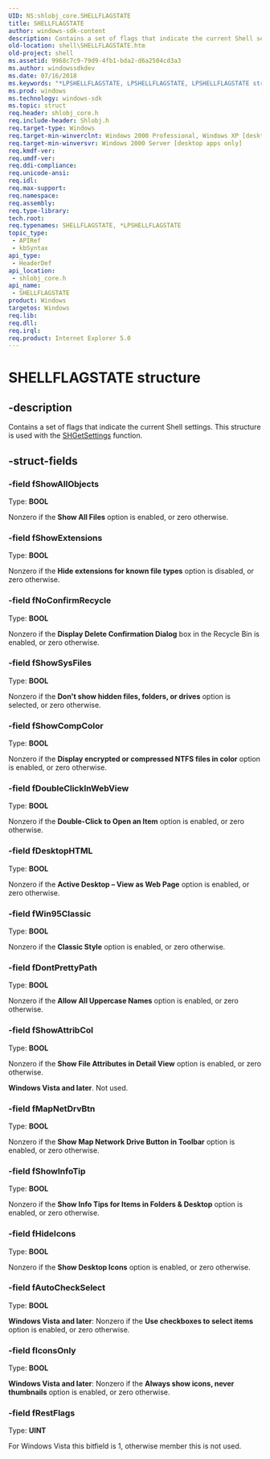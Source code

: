 ```yaml
---
UID: NS:shlobj_core.SHELLFLAGSTATE
title: SHELLFLAGSTATE
author: windows-sdk-content
description: Contains a set of flags that indicate the current Shell settings. This structure is used with the SHGetSettings function.
old-location: shell\SHELLFLAGSTATE.htm
old-project: shell
ms.assetid: 9968c7c9-79d9-4fb1-bda2-d6a2504cd3a3
ms.author: windowssdkdev
ms.date: 07/16/2018
ms.keywords: "*LPSHELLFLAGSTATE, LPSHELLFLAGSTATE, LPSHELLFLAGSTATE structure pointer [Windows Shell], SHELLFLAGSTATE, SHELLFLAGSTATE structure [Windows Shell], _win32_SHELLFLAGSTATE, shell.SHELLFLAGSTATE, shlobj_core/LPSHELLFLAGSTATE, shlobj_core/SHELLFLAGSTATE"
ms.prod: windows
ms.technology: windows-sdk
ms.topic: struct
req.header: shlobj_core.h
req.include-header: Shlobj.h
req.target-type: Windows
req.target-min-winverclnt: Windows 2000 Professional, Windows XP [desktop apps only]
req.target-min-winversvr: Windows 2000 Server [desktop apps only]
req.kmdf-ver: 
req.umdf-ver: 
req.ddi-compliance: 
req.unicode-ansi: 
req.idl: 
req.max-support: 
req.namespace: 
req.assembly: 
req.type-library: 
tech.root: 
req.typenames: SHELLFLAGSTATE, *LPSHELLFLAGSTATE
topic_type:
 - APIRef
 - kbSyntax
api_type:
 - HeaderDef
api_location:
 - shlobj_core.h
api_name:
 - SHELLFLAGSTATE
product: Windows
targetos: Windows
req.lib: 
req.dll: 
req.irql: 
req.product: Internet Explorer 5.0
---
```


# SHELLFLAGSTATE structure


## -description


Contains a set of flags that indicate the current Shell settings. This structure is used with the <a href="https://msdn.microsoft.com/728a4004-f35d-4592-baf1-456a613a3344">SHGetSettings</a> function.


## -struct-fields




### -field fShowAllObjects

Type: <b>BOOL</b>

Nonzero if the <b>Show All Files</b> option is enabled, or zero otherwise.


### -field fShowExtensions

Type: <b>BOOL</b>

Nonzero if the <b>Hide extensions for known file types</b> option is disabled, or zero otherwise.


### -field fNoConfirmRecycle

Type: <b>BOOL</b>

Nonzero if the <b>Display Delete Confirmation Dialog</b> box in the Recycle Bin is enabled, or zero otherwise.


### -field fShowSysFiles

Type: <b>BOOL</b>

Nonzero if the <b>Don't show hidden files, folders, or drives</b> option is selected, or zero otherwise.


### -field fShowCompColor

Type: <b>BOOL</b>

Nonzero if the <b>Display encrypted or compressed NTFS files in color</b> option is enabled, or zero otherwise.


### -field fDoubleClickInWebView

Type: <b>BOOL</b>

Nonzero if the <b>Double-Click to Open an Item</b> option is enabled, or zero otherwise.


### -field fDesktopHTML

Type: <b>BOOL</b>

Nonzero if the <b>Active Desktop – View as Web Page</b> option is enabled, or zero otherwise.


### -field fWin95Classic

Type: <b>BOOL</b>

Nonzero if the <b>Classic Style</b> option is enabled, or zero otherwise.


### -field fDontPrettyPath

Type: <b>BOOL</b>

Nonzero if the <b>Allow All Uppercase Names</b> option is enabled, or zero otherwise.


### -field fShowAttribCol

Type: <b>BOOL</b>

Nonzero if the <b>Show File Attributes in Detail View</b> option is enabled, or zero otherwise. 
                    

<b>Windows Vista and later</b>. Not used.


### -field fMapNetDrvBtn

Type: <b>BOOL</b>

Nonzero if the <b>Show Map Network Drive Button in Toolbar</b> option is enabled, or zero otherwise.


### -field fShowInfoTip

Type: <b>BOOL</b>

Nonzero if the <b>Show Info Tips for Items in Folders &amp; Desktop</b> option is enabled, or zero otherwise.


### -field fHideIcons

Type: <b>BOOL</b>

Nonzero if the <b>Show Desktop Icons</b> option is enabled, or zero otherwise.


### -field fAutoCheckSelect

Type: <b>BOOL</b>

<b>Windows Vista and later</b>: Nonzero if the <b>Use checkboxes to select  items</b> option is enabled, or zero otherwise.


### -field fIconsOnly

Type: <b>BOOL</b>

<b>Windows Vista and later</b>: Nonzero if the <b>Always show icons, never thumbnails</b> option is enabled, or zero otherwise.


### -field fRestFlags

Type: <b>UINT</b>

For Windows Vista this bitfield is 1, otherwise member this is not used.

